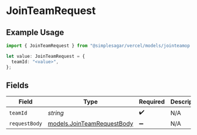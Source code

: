 # JoinTeamRequest

## Example Usage

```typescript
import { JoinTeamRequest } from "@simplesagar/vercel/models/jointeamop.js";

let value: JoinTeamRequest = {
  teamId: "<value>",
};
```

## Fields

| Field                                                          | Type                                                           | Required                                                       | Description                                                    |
| -------------------------------------------------------------- | -------------------------------------------------------------- | -------------------------------------------------------------- | -------------------------------------------------------------- |
| `teamId`                                                       | *string*                                                       | :heavy_check_mark:                                             | N/A                                                            |
| `requestBody`                                                  | [models.JoinTeamRequestBody](../models/jointeamrequestbody.md) | :heavy_minus_sign:                                             | N/A                                                            |